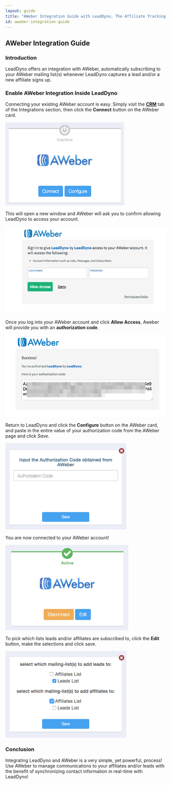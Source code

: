 ```yaml
---
layout: guide
title: "AWeber Integration Guide with LeadDyno, The Affiliate Tracking Software & Online Marketing System"
id: aweber-integration-guide
---
```


## AWeber Integration Guide

### Introduction

LeadDyno offers an integration with AWeber, automatically subscribing to your AWeber mailing list(s) whenever LeadDyno
captures a lead and/or a new affiliate signs up.


### Enable AWeber Integration Inside LeadDyno ###

Connecting your existing AWeber account is easy. Simply visit the **[CRM](https://app.leaddyno.com/integrations/crm)** tab
of the Integrations section, then click the **Connect** button on the AWeber card. 

![AWeber Setup](img/aweber/aweber1.png)

This will open a new window and AWeber will ask you to confirm allowing LeadDyno to access your account.

![AWeber Setup](img/aweber/aweber2.png)

Once you log into your AWeber account and click **Allow Access**, Aweber will provide you with an **authorization code**.

![AWeber Setup](img/aweber/aweber3.png)

Return to LeadDyno and click the **Configure** button on the AWeber card, and paste in the entire value of your authorization
code from the AWeber page and click *Save*.

![AWeber Setup](img/aweber/aweber4.png)

You are now connected to your AWeber account!

![AWeber Setup](img/aweber/aweber5.png)


To pick which lists leads and/or affiliates are subscribed to, click the **Edit** button, make the selections and click
save.

![AWeber Setup](img/aweber/aweber6.png)


### Conclusion ###

Integrating LeadDyno and AWeber is a very simple, yet powerful, process! Use AWeber to manage communications to 
your affiliates and/or leads with the benefit of synchronizing contact information in real-time with LeadDyno!

